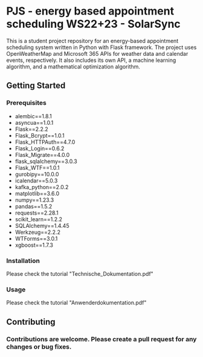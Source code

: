 # PJS - energy based appointment scheduling WS22+23 - SolarSync
This is a student project repository for an energy-based appointment scheduling system written in Python with Flask framework. The project uses OpenWeatherMap and Microsoft 365 APIs for weather data and calendar events, respectively. It also includes its own API, a machine learning algorithm, and a mathematical optimization algorithm.

## Getting Started
### Prerequisites
- alembic==1.8.1
- asyncua==1.0.1
- Flask==2.2.2
- Flask_Bcrypt==1.0.1
- Flask_HTTPAuth==4.7.0
- Flask_Login==0.6.2
- Flask_Migrate==4.0.0
- flask_sqlalchemy==3.0.3
- Flask_WTF==1.0.1
- gurobipy==10.0.0
- icalendar==5.0.3
- kafka_python==2.0.2
- matplotlib==3.6.0
- numpy==1.23.3
- pandas==1.5.2
- requests==2.28.1
- scikit_learn==1.2.2
- SQLAlchemy==1.4.45
- Werkzeug==2.2.2
- WTForms==3.0.1
- xgboost==1.7.3

### Installation
Please check the tutorial "Technische_Dokumentation.pdf"

### Usage
Please check the tutorial "Anwenderdokumentation.pdf"

## Contributing
### Contributions are welcome. Please create a pull request for any changes or bug fixes.